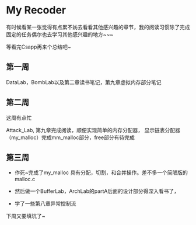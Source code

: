 # My Recoder
有时候看某一张觉得有点累不妨去看看其他感兴趣的章节，我的阅读习惯除了完成固定的任务偶尔也去学习其他感兴趣的地方~~~

等看完Csapp再来个总结吧~ 



## 第一周

DataLab，BombLab以及第二章读书笔记，第九章虚拟内存部分笔记



## 第二周

这周有点忙

Attack_Lab, 第九章完成阅读，顺便实现简单的内存分配器， 显示链表分配器（my_malloc）完成mm_malloc部分，free部分有待完成



## 第三周

+   作死~完成了my_malloc 具有分配，切割，和合并操作。差不多一个简陋版的malloc.c

+   然后做一个BufferLab，ArchLab的partA后面的设计部分得深入看书了，

+   学了一些第八章异常控制流

下周又要填坑了~

